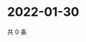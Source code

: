 # 2022-01-30

共 0 条

<!-- BEGIN WEIBO -->
<!-- 最后更新时间 Sun Jan 30 2022 12:00:54 GMT+0800 (China Standard Time) -->

<!-- END WEIBO -->
